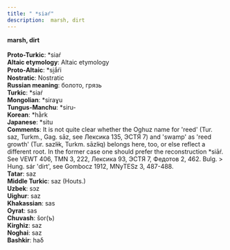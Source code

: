 ```yaml
---
title: " *siaŕ"
description:  marsh, dirt
---
```

<strong> marsh, dirt</strong><br><br>
<strong>Proto-Turkic</strong>:  *siaŕ<br>
<strong>Altaic etymology</strong>:  Altaic etymology<br>
<strong> Proto-Altaic</strong>:  *si̯ắŕi<br>
<strong>Nostratic</strong>:  Nostratic<br>
<strong>Russian meaning</strong>:  болото, грязь<br>
<strong>Turkic</strong>:  *siaŕ<br>
<strong>Mongolian</strong>:  *siraɣu<br>
<strong>Tungus-Manchu</strong>:  *siru-<br>
<strong>Korean</strong>:  *hằrk<br>
<strong>Japanese</strong>:  *situ<br>
<strong>Comments</strong>:  It is not quite clear whether the Oghuz name for 'reed' (Tur. saz, Turkm., Gag. sāz, see Лексика 135, ЭСТЯ 7) and 'swamp' as 'reed growth' (Tur. sazlɨk, Turkm. sāzlɨq) belongs here, too, or else reflect a different root. In the former case one should prefer the reconstruction *siāŕ. See VEWT 406, TMN 3, 222, Лексика 93, ЭСТЯ 7, Федотов 2, 462. Bulg. > Hung. sár 'dirt', see Gombocz 1912, MNyTESz 3, 487-488.<br>
<strong>Tatar</strong>:  saz<br>
<strong>Middle Turkic</strong>:  saz (Houts.)<br>
<strong>Uzbek</strong>:  sɔz<br>
<strong>Uighur</strong>:  saz<br>
<strong>Khakassian</strong>:  sas<br>
<strong>Oyrat</strong>:  sas<br>
<strong>Chuvash</strong>:  šor(ъ)<br>
<strong>Kirghiz</strong>:  saz<br>
<strong>Noghai</strong>:  saz<br>
<strong>Bashkir</strong>:  haδ<br>


